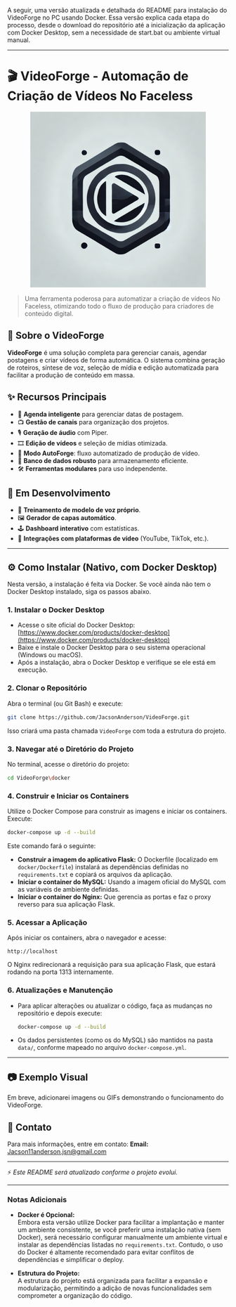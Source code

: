 A seguir, uma versão atualizada e detalhada do README para instalação do VideoForge no PC usando Docker. Essa versão explica cada etapa do processo, desde o download do repositório até a inicialização da aplicação com Docker Desktop, sem a necessidade de start.bat ou ambiente virtual manual.

---

# 🎬 VideoForge - Automação de Criação de Vídeos No Faceless

<p align="center">
  <img src="assets/logo.png" alt="VideoForge Banner" width="400">
</p>

> Uma ferramenta poderosa para automatizar a criação de vídeos No Faceless, otimizando todo o fluxo de produção para criadores de conteúdo digital.

## 🚀 Sobre o VideoForge

**VideoForge** é uma solução completa para gerenciar canais, agendar postagens e criar vídeos de forma automática. O sistema combina geração de roteiros, síntese de voz, seleção de mídia e edição automatizada para facilitar a produção de conteúdo em massa.

## ✨ Recursos Principais

- 📆 **Agenda inteligente** para gerenciar datas de postagem.
- 📺 **Gestão de canais** para organização dos projetos.
- 🎙️ **Geração de áudio** com Piper.
- 🎞️ **Edição de vídeos** e seleção de mídias otimizada.
- 🤖 **Modo AutoForge**: fluxo automatizado de produção de vídeo.
- 💾 **Banco de dados robusto** para armazenamento eficiente.
- 🛠️ **Ferramentas modulares** para uso independente.

## 🔨 Em Desenvolvimento

- 🔄 **Treinamento de modelo de voz próprio**.
- 🖼️ **Gerador de capas automático**.
- 🕹️ **Dashboard interativo** com estatísticas.
- 📡 **Integrações com plataformas de vídeo** (YouTube, TikTok, etc.).

---

## ⚙️ Como Instalar (Nativo, com Docker Desktop)

Nesta versão, a instalação é feita via Docker. Se você ainda não tem o Docker Desktop instalado, siga os passos abaixo.

### 1. Instalar o Docker Desktop

- Acesse o site oficial do Docker Desktop: [https://www.docker.com/products/docker-desktop](https://www.docker.com/products/docker-desktop)  
- Baixe e instale o Docker Desktop para o seu sistema operacional (Windows ou macOS).  
- Após a instalação, abra o Docker Desktop e verifique se ele está em execução.

### 2. Clonar o Repositório

Abra o terminal (ou Git Bash) e execute:

```sh
git clone https://github.com/JacsonAnderson/VideoForge.git
```

Isso criará uma pasta chamada `VideoForge` com toda a estrutura do projeto.

### 3. Navegar até o Diretório do Projeto

No terminal, acesse o diretório do projeto:

```sh
cd VideoForge\docker
```

### 4. Construir e Iniciar os Containers

Utilize o Docker Compose para construir as imagens e iniciar os containers. Execute:

```sh
docker-compose up -d --build
```

Este comando fará o seguinte:
- **Construir a imagem do aplicativo Flask:** O Dockerfile (localizado em `docker/Dockerfile`) instalará as dependências definidas no `requirements.txt` e copiará os arquivos da aplicação.
- **Iniciar o container do MySQL:** Usando a imagem oficial do MySQL com as variáveis de ambiente definidas.
- **Iniciar o container do Nginx:** Que gerencia as portas e faz o proxy reverso para sua aplicação Flask.

### 5. Acessar a Aplicação

Após iniciar os containers, abra o navegador e acesse:

```
http://localhost
```

O Nginx redirecionará a requisição para sua aplicação Flask, que estará rodando na porta 1313 internamente.

### 6. Atualizações e Manutenção

- Para aplicar alterações ou atualizar o código, faça as mudanças no repositório e depois execute:
  ```sh
  docker-compose up -d --build
  ```
- Os dados persistentes (como os do MySQL) são mantidos na pasta `data/`, conforme mapeado no arquivo `docker-compose.yml`.

---

## 📷 Exemplo Visual

Em breve, adicionarei imagens ou GIFs demonstrando o funcionamento do VideoForge.

## 🔗 Contato

Para mais informações, entre em contato:
**Email:** Jacson11anderson.jsn@gmail.com

---

⚡ *Este README será atualizado conforme o projeto evolui.*

---

### Notas Adicionais

- **Docker é Opcional:**  
  Embora esta versão utilize Docker para facilitar a implantação e manter um ambiente consistente, se você preferir uma instalação nativa (sem Docker), será necessário configurar manualmente um ambiente virtual e instalar as dependências listadas no `requirements.txt`. Contudo, o uso do Docker é altamente recomendado para evitar conflitos de dependências e simplificar o deploy.

- **Estrutura do Projeto:**  
  A estrutura do projeto está organizada para facilitar a expansão e modularização, permitindo a adição de novas funcionalidades sem comprometer a organização do código.

